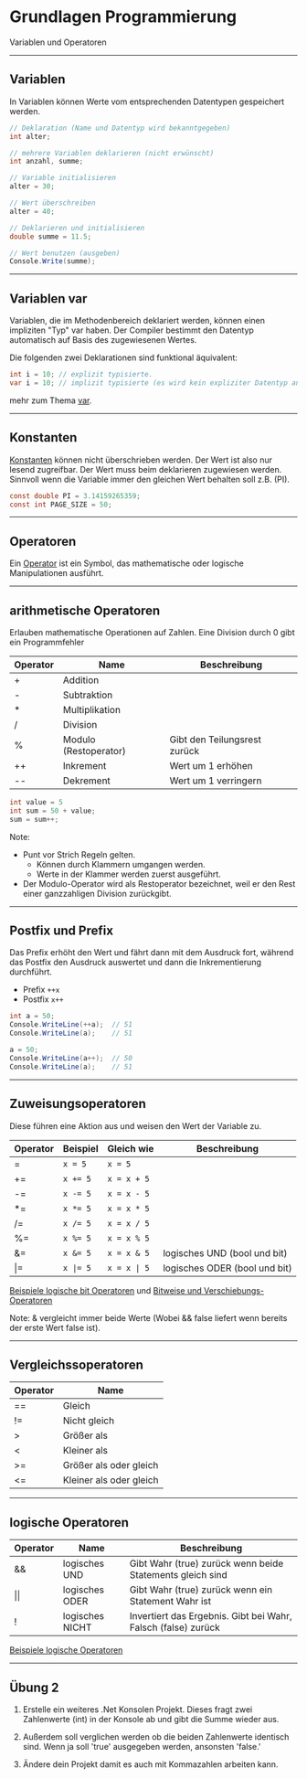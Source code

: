 # Grundlagen Programmierung

Variablen und Operatoren

---

<!-- .slide: class="left" -->
## Variablen

In Variablen können Werte vom entsprechenden Datentypen gespeichert werden.
 
```csharp []
// Deklaration (Name und Datentyp wird bekanntgegeben)
int alter;

// mehrere Variablen deklarieren (nicht erwünscht)
int anzahl, summe;

// Variable initialisieren
alter = 30;

// Wert überschreiben
alter = 40;

// Deklarieren und initialisieren
double summe = 11.5;

// Wert benutzen (ausgeben)
Console.Write(summe);
```

---

<!-- .slide: class="left" -->
## Variablen var

Variablen, die im Methodenbereich deklariert werden, können einen impliziten "Typ" var haben. Der Compiler bestimmt den Datentyp automatisch auf Basis des zugewiesenen Wertes.

Die folgenden zwei Deklarationen sind funktional äquivalent:

```csharp []
int i = 10; // explizit typisierte.
var i = 10; // implizit typisierte (es wird kein expliziter Datentyp angegeben).
```

mehr zum Thema [var](https://docs.microsoft.com/en-us/dotnet/csharp/language-reference/keywords/var).

---

<!-- .slide: class="left" -->
## Konstanten

[Konstanten](https://docs.microsoft.com/de-de/dotnet/csharp/programming-guide/classes-and-structs/constants) können nicht überschrieben werden. Der Wert ist also nur lesend zugreifbar. Der Wert muss beim deklarieren zugewiesen werden.
Sinnvoll wenn die Variable immer den gleichen Wert behalten soll z.B. (PI).

```csharp []
const double PI = 3.14159265359;
const int PAGE_SIZE = 50;
```

---

<!-- .slide: class="left" -->
## Operatoren

Ein [Operator](https://docs.microsoft.com/de-de/dotnet/csharp/language-reference/operators/) ist ein Symbol, das mathematische oder logische Manipulationen ausführt.

---

<!-- .slide: class="left" -->
## arithmetische Operatoren

Erlauben mathematische Operationen auf Zahlen.
Eine Division durch 0 gibt ein Programmfehler

| Operator  | Name        | Beschreibung  |
| ----------|-------------| --------------|
| +         | Addition    |  |
| -         | Subtraktion    |  |
| *         | Multiplikation    |  |
| /         | Division    |  |
| %         | Modulo (Restoperator)      | Gibt den Teilungsrest zurück |
| ++        | Inkrement    | Wert um 1 erhöhen |
| --        | Dekrement    | Wert um 1 verringern |

```csharp []
int value = 5
int sum = 50 + value;
sum = sum++;
```

Note: 
* Punt vor Strich Regeln gelten.
    * Können durch Klammern umgangen werden.
    * Werte in der Klammer werden zuerst ausgeführt.
* Der Modulo-Operator wird als Restoperator bezeichnet, weil er den Rest einer ganzzahligen Division zurückgibt.

---

<!-- .slide: class="left" -->
## Postfix und Prefix

Das Prefix erhöht den Wert und fährt dann mit dem Ausdruck fort, während das Postfix den Ausdruck auswertet und dann die Inkrementierung durchführt.

* Prefix `++x`
* Postfix `x++`

```csharp []
int a = 50;
Console.WriteLine(++a);  // 51
Console.WriteLine(a);    // 51

a = 50;
Console.WriteLine(a++);  // 50
Console.WriteLine(a);    // 51
```

---

<!-- .slide: class="left" -->
## Zuweisungsoperatoren

Diese führen eine Aktion aus und weisen den Wert der Variable zu.

| Operator  | Beispiel    | Gleich wie  | Beschreibung |
| ----------|-------------| ------------| -------------|
| =         | `x = 5`     | `x = 5` |
| +=        | `x += 5`    | `x = x + 5` |
| -=        | `x -= 5`    | `x = x - 5` |
| *=        | `x *= 5`    | `x = x * 5` |
| /=        | `x /= 5`    | `x = x / 5` |
| %=        | `x %= 5`    | `x = x % 5` |
| &=        | `x &= 5`    | `x = x & 5` | logisches UND (bool und bit)
| \|=       | `x \|= 5`   | `x = x \| 5`| logisches ODER (bool und bit)

[Beispiele logische bit Operatoren](https://docs.microsoft.com/en-us/dotnet/csharp/language-reference/operators/boolean-logical-operators) und
[Bitweise und Verschiebungs-Operatoren](https://docs.microsoft.com/en-us/dotnet/csharp/language-reference/operators/bitwise-and-shift-operators)

Note: & vergleicht immer beide Werte (Wobei && false liefert wenn bereits der erste Wert false ist).

---

<!-- .slide: class="left" -->
## Vergleichssoperatoren

| Operator  | Name        |
| ----------|-------------|
| ==        | Gleich      |
| !=        | Nicht gleich    |
| >         | Größer als   |
| <         | Kleiner als    |
| >=        | Größer als oder gleich   |
| <=        | Kleiner als oder gleich    |

---

<!-- .slide: class="left" -->
## logische Operatoren

| Operator  | Name             | Beschreibung
| ----------|------------------|-------------|
| &&        | logisches UND    | Gibt Wahr (true) zurück wenn beide Statements gleich sind
| \|\|        | logisches ODER   | Gibt Wahr (true) zurück wenn ein Statement Wahr ist
| !         | logisches NICHT  | Invertiert das Ergebnis. Gibt bei Wahr, Falsch (false) zurück

[Beispiele logische Operatoren](https://docs.microsoft.com/en-us/dotnet/csharp/language-reference/operators/boolean-logical-operators#conditional-logical-and-operator-)

---

<!-- .slide: class="left" -->
## Übung 2

1. Erstelle ein weiteres .Net Konsolen Projekt. Dieses fragt zwei Zahlenwerte (int) in der Konsole ab und gibt die Summe wieder aus.

2. Außerdem soll verglichen werden ob die beiden Zahlenwerte identisch sind. Wenn ja soll 'true' ausgegeben werden, ansonsten 'false.'

3. Ändere dein Projekt damit es auch mit Kommazahlen arbeiten kann.
